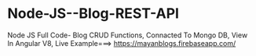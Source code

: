 # Node-JS--Blog-REST-API
Node JS Full Code- Blog CRUD Functions, Connacted To Mongo DB, View In Angular V8, Live Example===> https://mayanblogs.firebaseapp.com/
